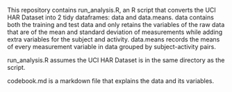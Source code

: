 This repository contains run\_analysis.R, an R script that converts the UCI HAR Dataset into 2 tidy dataframes: data and data.means. data contains both the training and test data and only retains the variables of the raw data that are of the mean and standard deviation of measurements while adding extra variables for the subject and activity. data.means records the means of every measurement variable in data grouped by subject-activity pairs.

run\_analysis.R assumes the UCI HAR Dataset is in the same directory as the script.

codebook.md is a markdown file that explains the data and its variables.
